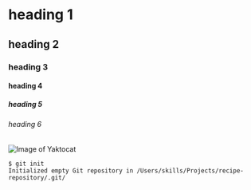 # heading 1
## heading 2
### heading 3
#### heading 4
##### heading 5
######  heading 6


![Image of Yaktocat](https://octodex.github.com/images/yaktocat.png)

```
$ git init
Initialized empty Git repository in /Users/skills/Projects/recipe-repository/.git/
```

